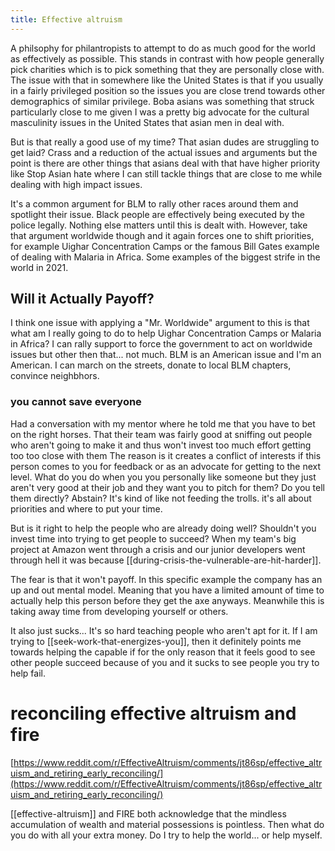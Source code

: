 ```yaml
---
title: Effective altruism
---
```


A philsophy for philantropists to attempt to do as much good for the world as effectively as possible. This stands in contrast with how people generally pick charities which is to pick something that they are personally close with. The issue with that in somewhere like the United States is that if you usually in a fairly privileged position so the issues you are close trend towards other demographics of similar privilege. Boba asians was something that struck particularly close to me given I was a pretty big advocate for the cultural masculinity issues in the United States that asian men in deal with. 

But is that really a good use of my time? That asian dudes are struggling to get laid? Crass and a reduction of the actual issues and arguments but the point is there are other things that asians deal with that have higher priority like Stop Asian hate where I can still tackle things that are close to me while dealing with high impact issues. 

It's a common argument for BLM to rally other races around them and spotlight their issue. Black people are effectively being executed by the police legally. Nothing else matters until this is dealt with. However, take that argument worldwide though and it again forces one to shift priorities, for example Uighar Concentration Camps or the famous Bill Gates example of dealing with Malaria in Africa. Some examples of the biggest strife in the world in 2021. 

## Will it Actually Payoff?
I think one issue with applying a "Mr. Worldwide" argument to this is that what am I really going to do to help Uighar Concentration Camps or Malaria in Africa?  I can rally support to force the government to act on worldwide issues but other then that... not much. BLM is an American issue and I'm an American. I can march on the streets, donate to local BLM chapters, convince neighbhors. 

### you cannot save everyone 
Had a conversation with my mentor where he told me that you have to bet on the right horses. That their team was fairly good at sniffing out people who aren't going to make it and thus won't invest too much effort getting too too close with them The reason is it creates a conflict of interests if this person comes to you for feedback or as an advocate for getting to the next level. What do you do when you you personally like someone but they just aren't very good at their job and they want you to pitch for them? Do you tell them directly? Abstain? It's kind of like not feeding the trolls.  it's all about priorities and where to put your time.

But is it right to help the people who are already doing well? Shouldn't you invest time into trying to get people to succeed? When my team's big project at Amazon went through a crisis and our junior developers went through hell it was because [[during-crisis-the-vulnerable-are-hit-harder]]. 

The fear is that it won't payoff. In this specific example the company has an up and out mental model. Meaning that you have a limited amount of time to actually help this person before they get the axe anyways. Meanwhile this is taking away time from developing yourself or others. 

It also just sucks... It's so hard teaching people who aren't apt for it. If I am trying to [[seek-work-that-energizes-you]], then it definitely points me towards helping the capable if for the only reason that it feels good to see other people succeed because of you and it sucks to see people you try to help fail. 

# reconciling effective altruism and fire
[https://www.reddit.com/r/EffectiveAltruism/comments/jt86sp/effective_altruism_and_retiring_early_reconciling/](https://www.reddit.com/r/EffectiveAltruism/comments/jt86sp/effective_altruism_and_retiring_early_reconciling/)

[[effective-altruism]] and FIRE both acknowledge that the mindless accumulation of wealth and material possessions is pointless. Then what do you do with all your extra money. Do I try to help the world... or help myself.